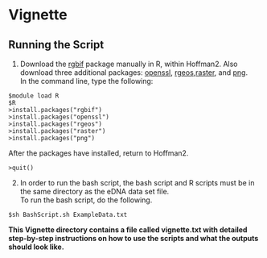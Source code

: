 # **Vignette** <br>
## **Running the Script** <br>
1. Download the [rgbif](https://cran.r-project.org/web/packages/rgbif/rgbif.pdf) package manually in R, within Hoffman2. Also download three additional packages: [openssl](https://cran.r-project.org/web/packages/openssl/index.html), [rgeos](https://cran.r-project.org/web/packages/rgeos/index.html),[raster](https://cran.r-project.org/web/packages/raster/index.html), and [png](https://cran.r-project.org/web/packages/png/index.html). <br>
In the command line, type the following:

```
$module load R 
$R 
>install.packages("rgbif")
>install.packages("openssl") 
>install.packages("rgeos") 
>install.packages("raster")
>install.packages("png")
  ```
  
After the packages have installed, return to Hoffman2. <br>
 ``` 
 >quit() 
 ```
  
2. In order to run the bash script, the bash script and R scripts must be in the same directory as the eDNA data set file.<br>
  To run the bash script, do the following.<br>
  ```
  $sh BashScript.sh ExampleData.txt
  ```
  
  **This Vignette directory contains a file called vignette.txt with detailed step-by-step instructions on how to use the scripts and what the outputs should look like.** 
  
 
 
  
